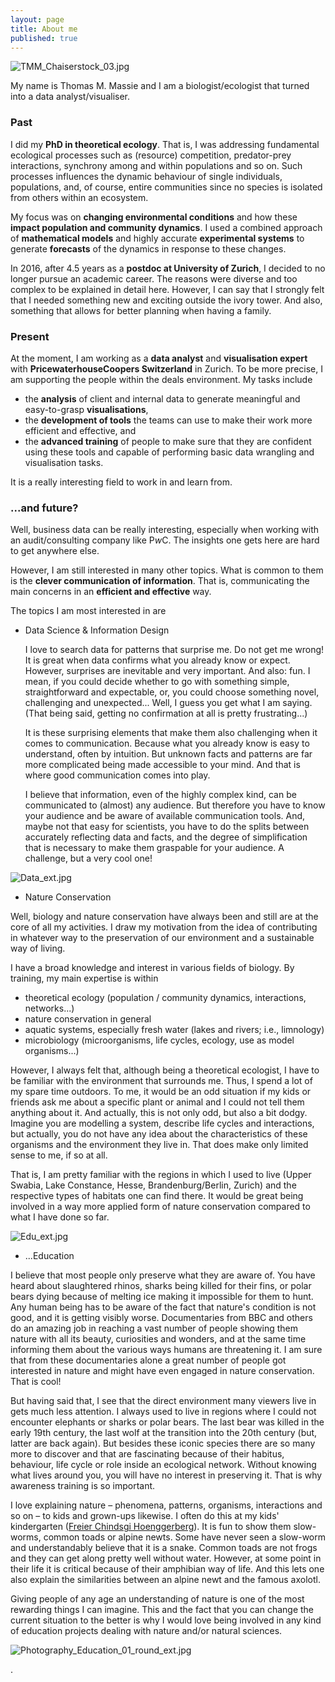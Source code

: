 ```yaml
---
layout: page
title: About me
published: true
---
```


![TMM_Chaiserstock_03.jpg]({{site.baseurl}}/img/TMM_Chaiserstock_03.jpg)

My name is Thomas M. Massie and I am a biologist/ecologist that turned into a data analyst/visualiser.


### Past

I did my **PhD in theoretical ecology**. That is, I was addressing fundamental ecological processes such as (resource) competition, predator-prey interactions, synchrony among and within populations and so on. Such processes influences the dynamic behaviour of single individuals, populations, and, of course, entire communities since no species is isolated from others within an ecosystem.

My focus was on **changing environmental conditions** and how these **impact population and community dynamics**. I used a combined approach of **mathematical models** and highly accurate **experimental systems** to generate **forecasts** of the dynamics in response to these changes. 

In 2016, after 4.5 years as a **postdoc at University of Zurich**, I decided to no longer pursue an academic career. The reasons were diverse and too complex to be explained in detail here. However, I can say that I strongly felt that I needed something new and exciting outside the ivory tower. And also, something that allows for better planning when having a family.


### Present

At the moment, I am working as a **data analyst** and **visualisation expert** with **PricewaterhouseCoopers Switzerland** in Zurich. To be more precise, I am supporting the people within the deals environment. My tasks include 

  * the **analysis** of client and internal data to generate meaningful and easy-to-grasp **visualisations**,
  * the **development of tools** the teams can use to make their work more efficient and effective, and
  * the **advanced training** of people to make sure that they are confident using these tools and capable of performing basic data wrangling and visualisation tasks.

It is a really interesting field to work in and learn from.


### ...and future?

Well, business data can be really interesting, especially when working with an audit/consulting company like P*w*C. The insights one gets here are hard to get anywhere else.

However, I am still interested in many other topics. What is common to them is the **clever communication of information**. That is, communicating the main concerns in an **efficient and effective** way. 

The topics I am most interested in are






 * Data Science & Information Design
   
   I love to search data for patterns that surprise me. Do not get me wrong! It is great when data confirms what you already know or expect. However, surprises are inevitable and very important. And also: fun. I mean, if you could decide whether to go with something simple, straightforward and expectable, or, you could choose something novel, challenging and unexpected... Well, I guess you get what I am saying. (That being said, getting no confirmation at all is pretty frustrating...)  
   
   It is these surprising elements that make them also challenging when it comes to communication. Because what you already know is easy to understand, often by intuition. But unknown facts and patterns are far more complicated being made accessible to your mind. And that is where good communication comes into play.  

	 I believe that information, even of the highly complex kind, can be communicated to (almost) any audience. But therefore you have to know your audience and be aware of available communication tools. And, maybe not that easy for scientists, you have to do the splits between accurately reflecting data and facts, and the degree of simplification that is necessary to make them graspable for your audience. A challenge, but a very cool one!

![Data_ext.jpg]({{site.baseurl}}/img/Data_ext.jpg)  


 * Nature Conservation

 Well, biology and nature conservation have always been and still are at the core of all my activities. I draw my motivation from the idea of contributing in whatever way to the preservation of our environment and a sustainable way of living.

 I have a broad knowledge and interest in various fields of biology. By training, my main expertise is within
   * theoretical ecology (population / community dynamics, interactions, networks...)
   * nature conservation in general
   * aquatic systems, especially fresh water (lakes and rivers; i.e., limnology)
   * microbiology (microorganisms, life cycles, ecology, use as model organisms...)

 However, I always felt that, although being a theoretical ecologist, I have to be familiar with the environment that surrounds me. Thus, I spend a lot of my spare time outdoors. To me, it would be an odd situation if my kids or friends ask me about a specific plant or animal and I could not tell them anything about it. And actually, this is not only odd, but also a bit dodgy. Imagine you are modelling a system, describe life cycles and interactions, but actually, you do not have any idea about the characteristics of these organisms and the environment they live in. That does make only limited sense to me, if so at all.

 That is, I am pretty familiar with the regions in which I used to live (Upper Swabia, Lake Constance, Hesse, Brandenburg/Berlin, Zurich) and the respective types of habitats one can find there. It would be great being involved in a way more applied form of nature conservation compared to what I have done so far.

![Edu_ext.jpg]({{site.baseurl}}/img/Edu_ext.jpg)  


 * ...Education

 I believe that most people only preserve what they are aware of. You have heard about slaughtered rhinos, sharks being killed for their fins, or polar bears dying because of melting ice making it impossible for them to hunt. Any human being has to be aware of the fact that nature's condition is not good, and it is getting visibly worse. Documentaries from BBC and others do an amazing job in reaching a vast number of people showing them nature with all its beauty, curiosities and wonders, and at the same time informing them about the various ways humans are threatening it. I am sure that from these documentaries alone a great number of people got interested in nature and might have even engaged in nature conservation. That is cool!

 But having said that, I see that the direct environment many viewers live in gets much less attention. I always used to live in regions where I could not encounter elephants or sharks or polar bears. The last bear was killed in the early 19th century, the last wolf at the transition into the 20th century (but, latter are back again). But besides these iconic species there are so many more to discover and that are fascinating because of their habitus, behaviour, life cycle or role inside an ecological network. Without knowing what lives around you, you will have no interest in preserving it. That is why awareness training is so important.

 I love explaining nature – phenomena, patterns, organisms, interactions and so on – to kids and grown-ups likewise. I often do this at my kids' kindergarten ([Freier Chindsgi Hoenggerberg](http://chindsgi-hoenggerberg.ch/)). It is fun to show them slow-worms, common toads or alpine newts. Some have never seen a slow-worm and understandably believe that it is a snake. Common toads are not frogs and they can get along pretty well without water. However, at some point in their life it is critical because of their amphibian way of life. And this lets one also explain the similarities between an alpine newt and the famous axolotl.

 Giving people of any age an understanding of nature is one of the most rewarding things I can imagine. This and the fact that you can change the current situation to the better is why I would love being involved in any kind of education projects dealing with nature and/or natural sciences.

![Photography_Education_01_round_ext.jpg]({{site.baseurl}}/img/Photography_Education_01_round_ext.jpg)  














.
